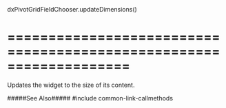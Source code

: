 <!--id-->dxPivotGridFieldChooser.updateDimensions()<!--/id-->
===================================================================
===================================================================

<!--shortDescription-->
Updates the widget to the size of its content.
<!--/shortDescription-->

<!--fullDescription-->
#####See Also#####
#include common-link-callmethods
<!--/fullDescription-->